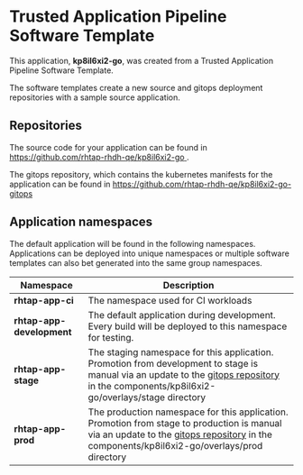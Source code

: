# Trusted Application Pipeline Software Template

This application, **kp8il6xi2-go**, was created from a Trusted Application Pipeline Software Template.

The software templates create a new source and gitops deployment repositories with a sample source application. 

## Repositories

The source code for your application can be found in [https://github.com/rhtap-rhdh-qe/kp8il6xi2-go ](https://github.com/rhtap-rhdh-qe/kp8il6xi2-go ).
 
The gitops repository, which contains the kubernetes manifests for the application can be found in 
[https://github.com/rhtap-rhdh-qe/kp8il6xi2-go-gitops ](https://github.com/rhtap-rhdh-qe/kp8il6xi2-go-gitops ) 

## Application namespaces 

The default application will be found in the following namespaces. Applications can be deployed into unique namespaces or multiple software templates can also bet generated into the same group namespaces.  

|  Namespace   |  Description   |  
| -------- | -------- |
| **rhtap-app-ci** | The namespace used for CI workloads |
| **rhtap-app-development** | The default application during development. Every build will be deployed to this namespace for testing. |
| **rhtap-app-stage** | The staging namespace for this application. Promotion from development to stage is manual via an update to the [gitops repository](https://github.com/rhtap-rhdh-qe/kp8il6xi2-go-gitops ) in the components/kp8il6xi2-go/overlays/stage directory |
| **rhtap-app-prod** | The production namespace for this application. Promotion from stage to production is manual via an update to the [gitops repository](https://github.com/rhtap-rhdh-qe/kp8il6xi2-go-gitops ) in the components/kp8il6xi2-go/overlays/prod directory |